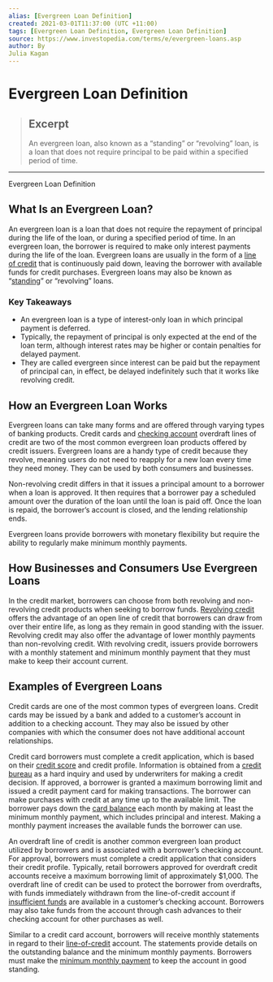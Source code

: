 ```yaml
---
alias: [Evergreen Loan Definition]
created: 2021-03-01T11:37:00 (UTC +11:00)
tags: [Evergreen Loan Definition, Evergreen Loan Definition]
source: https://www.investopedia.com/terms/e/evergreen-loans.asp
author: By
Julia Kagan
---
```


# Evergreen Loan Definition

> ## Excerpt
> An evergreen loan, also known as a “standing” or “revolving” loan, is a loan that does not require principal to be paid within a specified period of time.

---

Evergreen Loan Definition
## What Is an Evergreen Loan?

An evergreen loan is a loan that does not require the repayment of principal during the life of the loan, or during a specified period of time. In an evergreen loan, the borrower is required to make only interest payments during the life of the loan. Evergreen loans are usually in the form of a [line of credit](https://www.investopedia.com/ask/answers/110614/what-are-differences-between-revolving-credit-and-line-credit.asp) that is continuously paid down, leaving the borrower with available funds for credit purchases. Evergreen loans may also be known as “[standing](https://www.investopedia.com/terms/s/standing-loan.asp)” or “revolving” loans.

### Key Takeaways

-   An evergreen loan is a type of interest-only loan in which principal payment is deferred.
-   Typically, the repayment of principal is only expected at the end of the loan term, although interest rates may be higher or contain penalties for delayed payment.
-   They are called evergreen since interest can be paid but the repayment of principal can, in effect, be delayed indefinitely such that it works like revolving credit.

## How an Evergreen Loan Works

Evergreen loans can take many forms and are offered through varying types of banking products. Credit cards and [checking account](https://www.investopedia.com/terms/c/checkingaccount.asp) overdraft lines of credit are two of the most common evergreen loan products offered by credit issuers. Evergreen loans are a handy type of credit because they revolve, meaning users do not need to reapply for a new loan every time they need money. They can be used by both consumers and businesses.

Non-revolving credit differs in that it issues a principal amount to a borrower when a loan is approved. It then requires that a borrower pay a scheduled amount over the duration of the loan until the loan is paid off. Once the loan is repaid, the borrower’s account is closed, and the lending relationship ends.

Evergreen loans provide borrowers with monetary flexibility but require the ability to regularly make minimum monthly payments.

## How Businesses and Consumers Use Evergreen Loans

In the credit market, borrowers can choose from both revolving and non-revolving credit products when seeking to borrow funds. [Revolving credit](https://www.investopedia.com/terms/r/revolvingcredit.asp) offers the advantage of an open line of credit that borrowers can draw from over their entire life, as long as they remain in good standing with the issuer. Revolving credit may also offer the advantage of lower monthly payments than non-revolving credit. With revolving credit, issuers provide borrowers with a monthly statement and minimum monthly payment that they must make to keep their account current.

## Examples of Evergreen Loans

Credit cards are one of the most common types of evergreen loans. Credit cards may be issued by a bank and added to a customer’s account in addition to a checking account. They may also be issued by other companies with which the consumer does not have additional account relationships.

Credit card borrowers must complete a credit application, which is based on their [credit score](https://www.investopedia.com/terms/c/credit_score.asp) and credit profile. Information is obtained from a [credit bureau](https://www.investopedia.com/terms/c/creditbureau.asp) as a hard inquiry and used by underwriters for making a credit decision. If approved, a borrower is granted a maximum borrowing limit and issued a credit payment card for making transactions. The borrower can make purchases with credit at any time up to the available limit. The borrower pays down the [card balance](https://www.investopedia.com/terms/c/credit-card-balance.asp) each month by making at least the minimum monthly payment, which includes principal and interest. Making a monthly payment increases the available funds the borrower can use.

An overdraft line of credit is another common evergreen loan product utilized by borrowers and is associated with a borrower’s checking account. For approval, borrowers must complete a credit application that considers their credit profile. Typically, retail borrowers approved for overdraft credit accounts receive a maximum borrowing limit of approximately $1,000. The overdraft line of credit can be used to protect the borrower from overdrafts, with funds immediately withdrawn from the line-of-credit account if [insufficient funds](https://www.investopedia.com/terms/i/insufficient_funds.asp) are available in a customer’s checking account. Borrowers may also take funds from the account through cash advances to their checking account for other purchases as well.

Similar to a credit card account, borrowers will receive monthly statements in regard to their [line-of-credit](https://www.investopedia.com/terms/l/lineofcredit.asp) account. The statements provide details on the outstanding balance and the minimum monthly payments. Borrowers must make the [minimum monthly payment](https://www.investopedia.com/terms/m/minimum-monthly-payment.asp) to keep the account in good standing.
